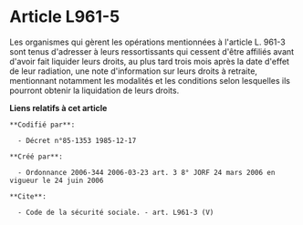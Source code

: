 # Article L961-5

Les organismes qui gèrent les opérations mentionnées à l'article L. 961-3 sont tenus d'adresser à leurs ressortissants qui
cessent d'être affiliés avant d'avoir fait liquider leurs droits, au plus tard trois mois après la date d'effet de leur
radiation, une note d'information sur leurs droits à retraite, mentionnant notamment les modalités et les conditions selon
lesquelles ils pourront obtenir la liquidation de leurs droits.

**Liens relatifs à cet article**

	**Codifié par**:

	  - Décret n°85-1353 1985-12-17

	**Créé par**:

	  - Ordonnance 2006-344 2006-03-23 art. 3 8° JORF 24 mars 2006 en vigueur le 24 juin 2006

	**Cite**:

	  - Code de la sécurité sociale. - art. L961-3 (V)

